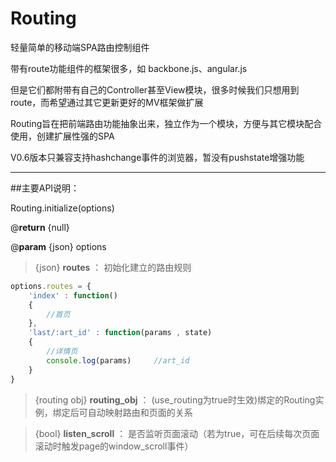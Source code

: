 Routing
=======

轻量简单的移动端SPA路由控制组件


带有route功能组件的框架很多，如 backbone.js、angular.js

但是它们都附带有自己的Controller甚至View模块，很多时候我们只想用到route，而希望通过其它更新更好的MV框架做扩展

Routing旨在把前端路由功能抽象出来，独立作为一个模块，方便与其它模块配合使用，创建扩展性强的SPA

V0.6版本只兼容支持hashchange事件的浏览器，暂没有pushstate增强功能

------

##主要API说明：

Routing.initialize(options)

@**return** {null} 

@**param** {json} options

>{json}  **routes** ： 初始化建立的路由规则

```javascript
options.routes = {
    'index' : function()
    {
        //首页
    },
    'last/:art_id' : function(params , state)
    {
        //详情页
        console.log(params)     //art_id
    }
}
```

>{routing obj}  **routing_obj** ： (use_routing为true时生效)绑定的Routing实例，绑定后可自动映射路由和页面的关系

>{bool}  **listen_scroll** ： 是否监听页面滚动（若为true，可在后续每次页面滚动时触发page的window_scroll事件）
